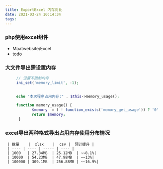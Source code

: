 ```yaml
---
title: ExportExcel 内存对比
date: 2021-03-24 10:14:34
tags:
---
```


### php使用excel组件

- Maatwebsite\Excel
- todo

###  大文件导出需设置内存


```php
     // 设置不限制内存
     ini_set('memory_limit', -1);

 
     echo "本次程序占用内存:" . $this->memory_usage();

     function memory_usage() {
            $memory  = ( ! function_exists('memory_get_usage')) ? '0' : round(memory_get_usage()/1024/1024, 2).'MB';
            return $memory;
      }


```


###  excel导出两种格式导出占用内存使用分布情况
  
 
     | 数量    |  xlsx    |  csv |  预计提升 |
     | ---- | ---- | ----- | ---- |
     | 1000   | 27.34MB  | 25.12MB  | ~~8.1%|
     | 10000  | 54.23MB  | 47.98MB  | ~~13%|
     | 100000 | 309.1MB  | 256.88MB | ~~16.9%|